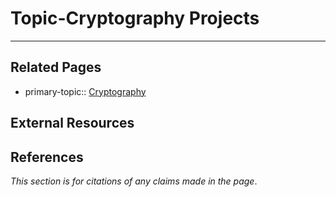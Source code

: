 # Topic-Cryptography Projects

---
## Related Pages
- primary-topic:: [Cryptography](https://wiki.uncloak.com/Cryptography)

## External Resources

## References
*This section is for citations of any claims made in the page*.